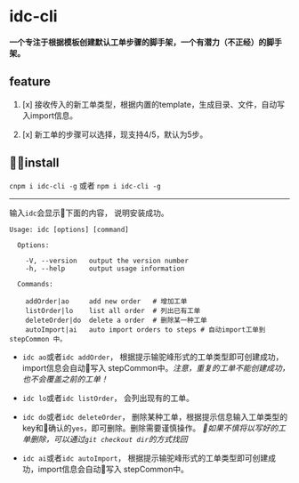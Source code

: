# idc-cli

 **一个专注于根据模板创建默认工单步骤的脚手架，一个有潜力（不正经）的脚手架。**

## feature

1. [x] 接收传入的新工单类型，根据内置的template，生成目录、文件，自动写入import信息。

2. [x] 新工单的步骤可以选择，现支持4/5，默认为5步。




## install

``` cnpm i idc-cli -g ```
或者
```npm i idc-cli -g ```

---

输入``` idc ```会显示下面的内容， 说明安装成功。

```YML
Usage: idc [options] [command]

  Options:

    -V, --version   output the version number
    -h, --help      output usage information

  Commands:

    addOrder|ao     add new order   # 增加工单
    listOrder|lo    list all order  # 列出已有工单
    deleteOrder|do  delete a order  # 删除某一种工单
    autoImport|ai   auto import orders to steps # 自动import工单到 stepCommon 中。
```

- ```idc ao```或者```idc addOrder```，
根据提示输驼峰形式的工单类型即可创建成功，import信息会自动写入 stepCommon中。*注意，重复的工单不能创建成功，也不会覆盖之前的工单！*

- ```idc lo```或者```idc listOrder```，
会列出现有的工单。

- ```idc do```或者```idc deleteOrder```，
删除某种工单，根据提示信息输入工单类型的key和确认的```yes```，即可删除。删除需要谨慎操作。
*如果不慎将以写好的工单删除，可以通过```git checkout dir```的方式找回*

- ```idc ai```或者```idc autoImport```，
根据提示输驼峰形式的工单类型即可创建成功，import信息会自动写入 stepCommon中。